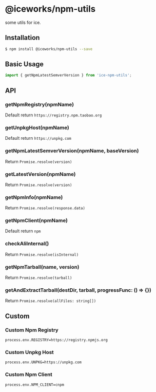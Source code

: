 # @iceworks/npm-utils

some utils for ice.

## Installation

```bash
$ npm install @iceworks/npm-utils --save
```

## Basic Usage

```js
import { getNpmLatestSemverVersion } from 'ice-npm-utils';
```

## API

### getNpmRegistry(npmName)

Default return `https://registry.npm.taobao.org`

### getUnpkgHost(npmName)

Default return `https://unpkg.com`

### getNpmLatestSemverVersion(npmName, baseVersion)

Return `Promise.resolve(version)`

### getLatestVersion(npmName)

Return `Promise.resolve(version)`

### getNpmInfo(npmName)

Return `Promise.resolve(response.data)`

### getNpmClient(npmName)

Default return `npm`

### checkAliInternal()

Return `Promise.resolve(isInternal)`

### getNpmTarball(name, version)

Return `Promise.resolve(tarball)`

### getAndExtractTarball(destDir, tarball, progressFunc: () => {})

Return `Promise.resolve(allFiles: string[])`

## Custom

### Custom Npm Registry

```
process.env.REGISTRY=https://registry.npmjs.org
```

### Custom Unpkg Host

```
process.env.UNPKG=https://unpkg.com
```

### Custom Npm Client

```
process.env.NPM_CLIENT=cnpm
```
